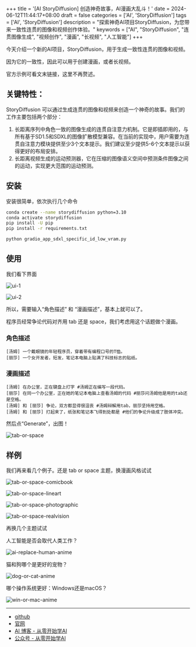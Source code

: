 +++
title = '[AI StoryDiffusion] 创造神奇故事，AI漫画大乱斗！'
date = 2024-06-12T11:44:17+08:00
draft = false
categories = ['AI', 'StoryDiffusion']
tags = ['AI', 'StoryDiffusion']
description = "探索神奇AI项目StoryDiffusion，为您带来一致性连贯的图像和视频创作体验。"
keywords = ["AI", "StoryDiffusion", "连贯图像生成", "视频创作", "漫画", "长视频", "人工智能"]
+++

今天介绍一个新的AI项目，StoryDiffusion，用于生成一致性连贯的图像和视频。

因为它的一致性，因此可以用于创建漫画，或者长视频。

官方示例可看文末链接，这里不再赘述。

## 关键特性：
StoryDiffusion 可以通过生成连贯的图像和视频来创造一个神奇的故事。我们的工作主要包括两个部分：

1. 长距离序列中角色一致的图像生成的连贯自注意力机制。它是即插即用的，与所有基于SD1.5和SDXL的图像扩散模型兼容。在当前的实现中，用户需要为连贯自注意力模块提供至少3个文本提示。我们建议至少提供5-6个文本提示以获得更好的布局安排。
2. 长距离视频生成的运动预测器，它在压缩的图像语义空间中预测条件图像之间的运动，实现更大范围的运动预测。

## 安装

安装很简单，依次执行几个命令

```bash
conda create --name storydiffusion python=3.10
conda activate storydiffusion
pip install -U pip
pip install -r requirements.txt

python gradio_app_sdxl_specific_id_low_vram.py
```

## 使用

我们看下界面

![ui-1](ui-1.jpg)

![ui-2](ui-2.jpg)

所以，需要输入“角色描述” 和 “漫画描述”，基本上就可以了。

程序员经常争论代码对齐用 tab 还是 space，我们考虑用这个话题做个漫画。

### 角色描述

```plaintext
[汤姆] 一个戴眼镜的年轻程序员，穿着带有编程口号的T恤。
[丽莎] 一个女开发者，短发，笔记本电脑上贴满了科技标志的贴纸。
```

### 漫画描述

```plaintext
[汤姆] 在办公室，正在键盘上打字 #汤姆正在编写一段代码。
[丽莎] 在同一个办公室，正在她的笔记本电脑上查看汤姆的代码 #丽莎问汤姆他是用的tab还是空格。
[汤姆] 和 [丽莎] 争论，双方都显得很沮丧 #汤姆辩解用tab，丽莎坚持用空格。
[汤姆] 和 [丽莎] 打起来了，纸张和笔记本飞得到处都是 #他们的争论升级成了肢体冲突。
```

然后点“Generate”，出图！

![tab-or-space](tab-or-space-0.png)

## 样例

我们再来看几个例子。还是 tab or space 主题，换漫画风格试试

![tab-or-space-comicbook](tab-or-space-comicbook.png)

![tab-or-space-lineart](tab-or-space-lineart.png)

![tab-or-space-photographic](tab-or-space-photographic.png)

![tab-or-space-realvision](tab-or-space-realvision.png)

再换几个主题试试

人工智能是否会取代人类工作？

![ai-replace-human-anime](ai-replace-human-anime.png)

猫和狗哪个是更好的宠物？

![dog-or-cat-anime](dog-or-cat-anime.png)

哪个操作系统更好：Windows还是macOS？

![win-or-mac-anime](win-or-mac-anime.jpeg)

---

- [github](https://github.com/HVision-NKU/StoryDiffusion)
- [官网](https://storydiffusion.github.io/)
- [AI 博客 - 从零开始学AI](https://ai-blog.aihub2022.top/zh/post/ai-storydiffusion-intro/)
- [公众号 - 从零开始学AI](https://mp.weixin.qq.com/s?__biz=MzA3MDIyNTgzNA==&mid=2649977457&idx=1&sn=d756952c4a9b1a3a67a1db2bb3286d05&chksm=86c7c8b4b1b041a2a37002e7fa7510e6593b941087c02e13d9b9339167a5ebc743b025627146#rd)
<!-- - [CSDN - 从零开始学AI](...) -->
<!-- - [掘金 - 从零开始学AI](...) -->
<!-- - [知乎 - 从零开始学AI](...) -->
<!-- - [阿里云 - 从零开始学AI](...) -->
<!-- - [腾讯云 - 从零开始学AI](...) -->
